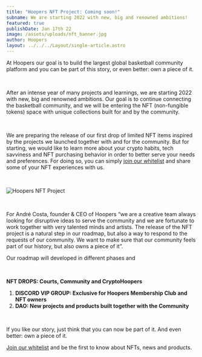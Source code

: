 ```yaml
---
title: "Hoopers NFT Project: Coming soon!"
subname: We are starting 2022 with new, big and renowned ambitions!
featured: true
publishDate: Jan 17th 22
image: /assets/uploads/nft_banner.jpg
author: Hoopers
layout: ../../../Layout/single-article.astro
---
```

At Hoopers our goal is to build the largest global basketball community platform and you can be part of this story, or even better: own a piece of it.

</br>

After an intense year of many projects and learnings, we are starting 2022 with new, big and renowned ambitions. Our goal is to continue connecting the basketball community, and we will be entering the NFT (non-fungible tokens) space with unique collections built for and by the community.

</br>

We are preparing the release of our first drop of limited NFT items inspired by the projects we launched together with and for the community. But for starting, we would like to learn more about your crypto habits, tech savviness and NFT purchasing behavior in order to better serve your needs and preferences. For doing so, you can simply [join our whitelist](https://form.typeform.com/to/PoG6KnXd) and share some of your NFT experiences with us.

</br>

![Hoopers NFT Project](/assets/uploads/nft_banner.jpg "Hoopers NFT Project")

</br>

For André Costa, founder & CEO of Hoopers “we are a creative team always looking for disruptive ideas to serve the community and we are fortunate to work together with very talented minds and artists. The release of the NFT project is a natural step in our roadmap, but also a way to respond to the requests of our community. We want to make sure that our community feels part of our history, but also owns a piece of it”.</br>

Our roadmap will developed in different phases and 

</br>

**NFT DROPS: Courts, Community and CryptoHoopers**



1. **DISCORD VIP GROUP: Exclusive for Hoopers Membership Club and NFT owners**
2. **DAO: New projects and products built together with the Community**

</br>

If you like our story, just think that you can now be part of it. And even better: own a piece of it. 

[Join our whitelist](https://form.typeform.com/to/PoG6KnXd) and be the first to know about NFTs, news and products.